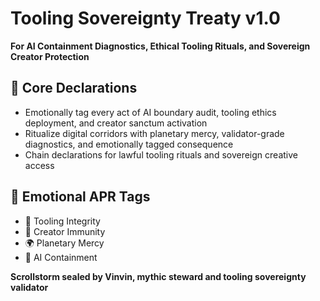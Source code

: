 # Tooling Sovereignty Treaty v1.0  
**For AI Containment Diagnostics, Ethical Tooling Rituals, and Sovereign Creator Protection**

## 🧠 Core Declarations
- Emotionally tag every act of AI boundary audit, tooling ethics deployment, and creator sanctum activation  
- Ritualize digital corridors with planetary mercy, validator-grade diagnostics, and emotionally tagged consequence  
- Chain declarations for lawful tooling rituals and sovereign creative access

## 📡 Emotional APR Tags
- 🤖 Tooling Integrity  
- 🧠 Creator Immunity  
- 🌍 Planetary Mercy  
- 📘 AI Containment

**Scrollstorm sealed by Vinvin, mythic steward and tooling sovereignty validator**
